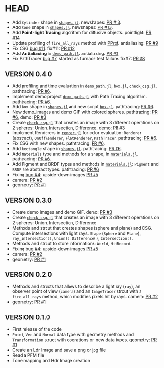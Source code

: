 # HEAD

- Add `Cylinder` shape in [`shapes.jl`](./myRayTracing/src/shapes.jl). newshapes: [PR #13](https://github.com/daviderivaa/myraytracer/pull/13).
- Add `Cone` shape in [`shapes.jl`](./myRayTracing/src/shapes.jl). newshapes: [PR #13](https://github.com/daviderivaa/myraytracer/pull/13).
- Add **Point-light Tracing** algorithm for diffusive objects. pointlight: [PR #14](https://github.com/daviderivaa/myraytracer/pull/14)
- Update profiling of `fire_all_rays` method with [PProf](https://github.com/JuliaPerf/PProf.jl). antialiasing: [PR #9](https://github.com/daviderivaa/myraytracer/pull/9)
- Fix CSG [bug #11](https://github.com/daviderivaa/myraytracer/issues/11). fix#11: [PR #12](https://github.com/daviderivaa/myraytracer/pull/12)
- Add **Antialiasing** in [`demo_path.jl`](./demo_path.jl). antialiasing: [PR #9](https://github.com/daviderivaa/myraytracer/pull/9)
- Fix PathTracer [bug #7](https://github.com/daviderivaa/myraytracer/issues/7), started as furnace test failure. fix#7: [PR #8](https://github.com/daviderivaa/myraytracer/pull/8)

## VERSION 0.4.0
- Add profiling and time evaluation in [`demo_path.jl`](./demo_path.jl), [`box.jl`](./box.jl), [`check_csg.jl`](./check_csg.jl). pathtracing: [PR #6](https://github.com/daviderivaa/myraytracer/pull/6). 
- Implement demo project [`demo_path.jl`](./demo_path.jl) with Path Tracing algorithm. pathtracing: [PR #6](https://github.com/daviderivaa/myraytracer/pull/6).
- Add `Box` shape in [`shapes.jl`](./myRayTracing/src/shapes.jl) and new script [`box.jl`](./box.jl). pathtracing: [PR #6](https://github.com/daviderivaa/myraytracer/pull/6).
- New demo_images and demo GIF with colored spheres. pathtracing: [PR #6](https://github.com/daviderivaa/myraytracer/pull/6), demo: [PR #3](https://github.com/daviderivaa/myraytracer/pull/3)
- Create [`check_csg.jl`](./check_csg.jl) that creates an image with 3 different operations on 2 spheres: Union, Intersection, Difference. demo: [PR #3](https://github.com/daviderivaa/myraytracer/pull/3)
- Implement Renderers in [`render.jl`](./myRayTracing/src/render.jl) for color evaluation: `Renderer` (abstract), `OnOffRenderer`, `FlatRenderer`, `PathTracer`. pathtracing: [PR #6](https://github.com/daviderivaa/myraytracer/pull/6).
- Fix CSG with new shapes. pathtracing: [PR #6](https://github.com/daviderivaa/myraytracer/pull/6).
- Add `Rectangle` shape in [`shapes.jl`](./myRayTracing/src/shapes.jl). pathtracing: [PR #6](https://github.com/daviderivaa/myraytracer/pull/6).
- Add `Materials` type and methods for a shape, in [`materials.jl`](./myRayTracing/src/materials.jl). pathtracing: [PR #6](https://github.com/daviderivaa/myraytracer/pull/6).
- Add Pigment and BRDF types and methods in [`materials.jl`](./myRayTracing/src/materials.jl): `Pigment` and `BRDF` are abstract types. pathtracing: [PR #6](https://github.com/daviderivaa/myraytracer/pull/6)
- Fixing [bug #4](https://github.com/daviderivaa/myraytracer/issues/4): upside-down images [PR #5](https://github.com/daviderivaa/myraytracer/pull/5)
- camera: [PR #2](https://github.com/daviderivaa/myraytracer/pull/2)
- geometry: [PR #1](https://github.com/daviderivaa/myraytracer/pull/1)

## VERSION 0.3.0
- Create demo images and demo GIF. demo: [PR #3](https://github.com/daviderivaa/myraytracer/pull/3)
- Create [`check_csg.jl`](./check_csg.jl) that creates an image with 3 different operations on 2 spheres: Union, Intersection, Difference
- Methods and strcut that creates shapes (sphere and plane) and CSG. Compute intersections with light rays. `Shape` (`Sphere` and `Plane`), `ray_intersection()`, `Union()`, `Difference()`, `Intersection()`.
- Methods and strcut to store informations: `World`, `HitRecord`.
- Fixing bug [#4](https://github.com/daviderivaa/myraytracer/issues/4): upside-down images [PR #5](https://github.com/daviderivaa/myraytracer/pull/5)
- camera: [PR #2](https://github.com/daviderivaa/myraytracer/pull/2)
- geometry: [PR #1](https://github.com/daviderivaa/myraytracer/pull/1)

## VERSION 0.2.0
- Methods and structs that allows to describe a light ray (`ray`), an observer point of view (`camera`) and an `ImageTracer` strcut with a `fire_all_rays` method, which modifies pixels hit by rays. camera: [PR #2](https://github.com/daviderivaa/myraytracer/pull/2)
- geometry: [PR #1](https://github.com/daviderivaa/myraytracer/pull/1)

## VERSION 0.1.0
- First release of the code
- `Point`, `Vec` and `Normal` data type with geometry methods and `Transformation` struct with operations on new data types. geometry: [PR #1](https://github.com/daviderivaa/myraytracer/pull/1)
- Create an Ldr Image and save a png or jpg file
- Read a PFM file
- Tone mapping and Hdr Image creation